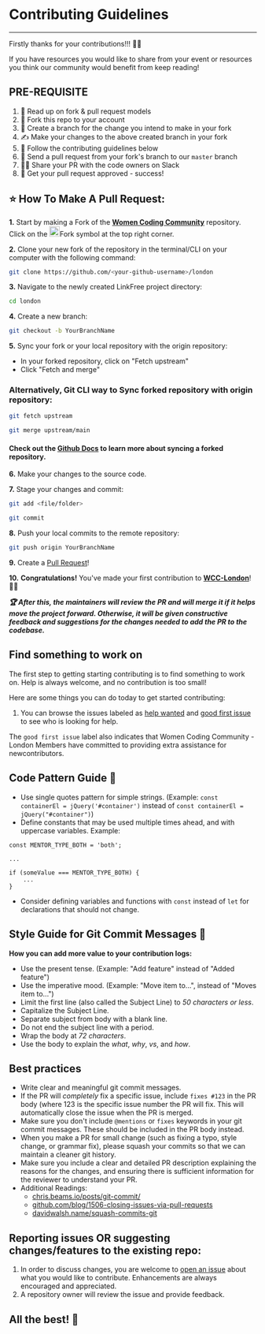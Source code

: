 # Contributing Guidelines
---


Firstly thanks for your contributions!!! :sparkling_heart::sparkling_heart:   

If you have resources you would like to share from your event or resources you think our community would benefit from keep reading!

## PRE-REQUISITE

1. 📖 Read up on fork & pull request models
2. 🍴 Fork this repo to your account
3. 🌱 Create a branch for the change you intend to make in your fork
4. ✍️ Make your changes to the above created branch in your fork
5. 🔨 Follow the contributing guidelines below
6. 🔧 Send a pull request from your fork's branch to our `master` branch
7. :running_woman: Share your PR with the code owners on Slack
8. 🎉 Get your pull request approved - success!

## ⭐ How To Make A Pull Request:

**1.** Start by making a Fork of the [**Women Coding Community**](https://github.com/WomenCodingCommunity/WomenCodingCommunity.github.io) repository. Click on the <a href="https://github.com/WomenCodingCommunity/WomenCodingCommunity.github.io/fork"><img src="https://i.imgur.com/G4z1kEe.png" height="21" width="21"></a>Fork symbol at the top right corner.

**2.** Clone your new fork of the repository in the terminal/CLI on your computer with the following command:

```bash
git clone https://github.com/<your-github-username>/london
```

**3.** Navigate to the newly created LinkFree project directory:

```bash
cd london
```



**4.** Create a new branch:

```bash
git checkout -b YourBranchName
```

**5.** Sync your fork or your local repository with the origin repository:

- In your forked repository, click on "Fetch upstream"
- Click "Fetch and merge"

### Alternatively, Git CLI way to Sync forked repository with origin repository:

```bash
git fetch upstream
```

```bash
git merge upstream/main
```

#### Check out the [Github Docs](https://docs.github.com/en/pull-requests/collaborating-with-pull-requests/working-with-forks/syncing-a-fork) to learn more about syncing a forked repository.

**6.** Make your changes to the source code.

**7.** Stage your changes and commit:
```bash
git add <file/folder>
```

```bash
git commit
```

**8.** Push your local commits to the remote repository:

```bash
git push origin YourBranchName
```

**9.** Create a [Pull Request](https://help.github.com/en/github/collaborating-with-issues-and-pull-requests/creating-a-pull-request)!

**10.** **Congratulations!** You've made your first contribution to [**WCC-London**](https://github.com/WomenCodingCommunity/WomenCodingCommunity.github.io)! 🙌🏼

**_:trophy: After this, the maintainers will review the PR and will merge it if it helps move the project forward. Otherwise, it will be given constructive feedback and suggestions for the changes needed to add the PR to the codebase._**



## Find something to work on

The first step to getting starting contributing is to find something
to work on. Help is always welcome, and no contribution is too small!

Here are some things you can do today to get started contributing:

1. You can browse the issues labeled as [help wanted](https://github.com/WomenCodingCommunity/WomenCodingCommunity.github.io/issues?q=is%3Aissue+is%3Aopen+label%3A%22help+wanted%22) and [good first issue](https://github.com/WomenCodingCommunity/WomenCodingCommunity.github.io/issues?q=is%3Aopen+is%3Aissue+label%3A%22good+first+issue%22) to see who is looking for help.

The `good first issue` label also indicates that Women Coding Community - London Members have committed to providing extra assistance for newcontributors.

## Code Pattern Guide :memo:
- Use single quotes pattern for simple strings. (Example: `const containerEl = jQuery('#container')` instead of `const containerEl = jQuery("#container")`)
- Define constants that may be used multiple times ahead, and with uppercase variables. Example:
```
const MENTOR_TYPE_BOTH = 'both';

...

if (someValue === MENTOR_TYPE_BOTH) {
    ...
}
```

- Consider defining variables and functions with `const` instead of `let` for declarations that should not change.

## Style Guide for Git Commit Messages :memo:

**How you can add more value to your contribution logs:**

- Use the present tense. (Example: "Add feature" instead of "Added feature")
- Use the imperative mood. (Example: "Move item to...", instead of "Moves item to...")
- Limit the first line (also called the Subject Line) to _50 characters or less_.
- Capitalize the Subject Line.
- Separate subject from body with a blank line.
- Do not end the subject line with a period.
- Wrap the body at _72 characters_.
- Use the body to explain the _what_, _why_, _vs_, and _how_.

## Best practices

- Write clear and meaningful git commit messages.
- If the PR will *completely* fix a specific issue, include `fixes #123` in the PR body (where 123 is the specific issue number the PR will fix. This will automatically close the issue when the PR is merged.
- Make sure you don't include `@mentions` or `fixes` keywords in your git commit messages. These should be included in the PR body instead.
- When you make a PR for small change (such as fixing a typo, style change, or grammar fix), please squash your commits so that we can maintain a cleaner git history.
- Make sure you include a clear and detailed PR description explaining the reasons for the changes, and ensuring there is sufficient information for the reviewer to understand your PR.
- Additional Readings:
    - [chris.beams.io/posts/git-commit/](https://chris.beams.io/posts/git-commit/)
    - [github.com/blog/1506-closing-issues-via-pull-requests ](https://github.com/blog/1506-closing-issues-via-pull-requests)
    - [davidwalsh.name/squash-commits-git ](https://davidwalsh.name/squash-commits-git)


## Reporting issues OR suggesting changes/features to the existing repo:

1. In order to discuss changes, you are welcome to [open an issue](https://github.com/WomenCodingCommunity/WomenCodingCommunity.github.io/issues/new/choose) about what you would like to contribute. Enhancements are always encouraged and appreciated.
2. A repository owner will review the issue and provide feedback.

## All the best! 🥇
